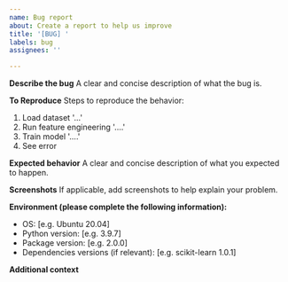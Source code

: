```yaml
---
name: Bug report
about: Create a report to help us improve
title: '[BUG] '
labels: bug
assignees: ''

---
```


**Describe the bug**
A clear and concise description of what the bug is.

**To Reproduce**
Steps to reproduce the behavior:
1. Load dataset '...'
2. Run feature engineering '....'
3. Train model '....'
4. See error

**Expected behavior**
A clear and concise description of what you expected to happen.

**Screenshots**
If applicable, add screenshots to help explain your problem.

**Environment (please complete the following information):**
 - OS: [e.g. Ubuntu 20.04]
 - Python version: [e.g. 3.9.7]
 - Package version: [e.g. 2.0.0]
 - Dependencies versions (if relevant): [e.g. scikit-learn 1.0.1]

**Additional context**


